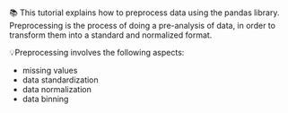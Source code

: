 📚 This tutorial explains how to preprocess data using the pandas library. Preprocessing is the process of doing a pre-analysis of data, in order to transform them into a standard and normalized format.

💡Preprocessing involves the following aspects:

- missing values
- data standardization
- data normalization
- data binning
